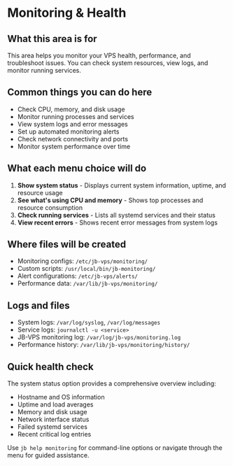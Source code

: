 # Monitoring & Health

## What this area is for

This area helps you monitor your VPS health, performance, and troubleshoot issues. You can check system resources, view logs, and monitor running services.

## Common things you can do here

- Check CPU, memory, and disk usage
- Monitor running processes and services
- View system logs and error messages
- Set up automated monitoring alerts
- Check network connectivity and ports
- Monitor system performance over time

## What each menu choice will do

1. **Show system status** - Displays current system information, uptime, and resource usage
2. **See what's using CPU and memory** - Shows top processes and resource consumption
3. **Check running services** - Lists all systemd services and their status
4. **View recent errors** - Shows recent error messages from system logs

## Where files will be created

- Monitoring configs: `/etc/jb-vps/monitoring/`
- Custom scripts: `/usr/local/bin/jb-monitoring/`
- Alert configurations: `/etc/jb-vps/alerts/`
- Performance data: `/var/lib/jb-vps/monitoring/`

## Logs and files

- System logs: `/var/log/syslog`, `/var/log/messages`
- Service logs: `journalctl -u <service>`
- JB-VPS monitoring log: `/var/log/jb-vps/monitoring.log`
- Performance history: `/var/lib/jb-vps/monitoring/history/`

## Quick health check

The system status option provides a comprehensive overview including:
- Hostname and OS information
- Uptime and load averages
- Memory and disk usage
- Network interface status
- Failed systemd services
- Recent critical log entries

Use `jb help monitoring` for command-line options or navigate through the menu for guided assistance.
